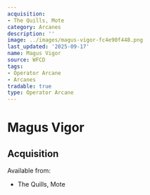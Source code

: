 ```yaml
---
acquisition:
- The Quills, Mote
category: Arcanes
description: ''
image: ../images/magus-vigor-fc4e90f448.png
last_updated: '2025-09-17'
name: Magus Vigor
source: WFCD
tags:
- Operator Arcane
- Arcanes
tradable: true
type: Operator Arcane
---
```


# Magus Vigor

## Acquisition

Available from:
- The Quills, Mote

